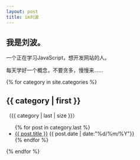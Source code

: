 ```yaml
---
layout: post
title: im刘波
---
```


## 我是刘波。

一个正在学习JavaScript，想开发网站的人。

每天学好一个概念，不要贪多，慢慢来……

{% for category in site.categories %}
<h2>{{ category | first }}</h2>
<span>（{{ category | last | size }}）</span>
<br>
<ul class="arc-list">
    {% for post in category.last %}
        <li><a href="{{ post.url }}">{{ post.title }}</a> <span>{{ post.date | date:"%d/%m/%Y"}}</span></li>
    {% endfor %}
</ul>
{% endfor %}